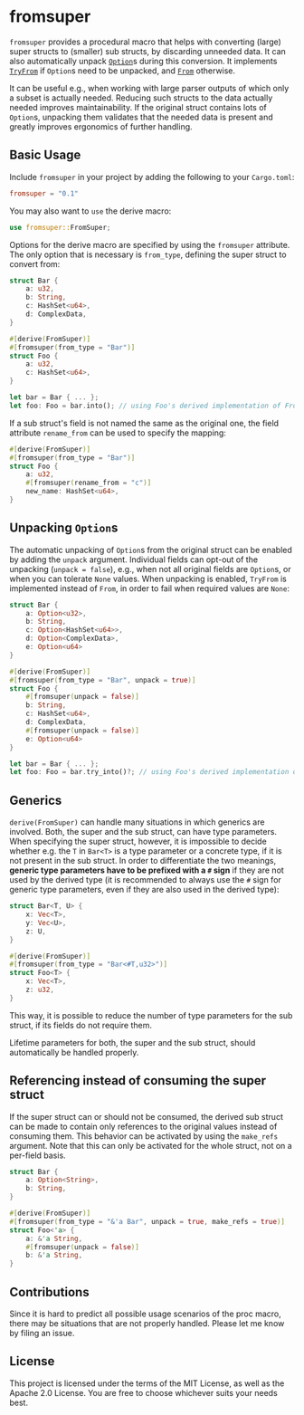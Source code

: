 # fromsuper

`fromsuper` provides a procedural macro that helps with converting (large)
super structs to (smaller) sub structs, by discarding unneeded data.
It can also automatically unpack
[`Option`](https://doc.rust-lang.org/std/option/enum.Option.html)s during this conversion.
It implements [`TryFrom`](https://doc.rust-lang.org/std/convert/trait.TryFrom.html)
if `Option`s need to be unpacked, and
[`From`](https://doc.rust-lang.org/std/convert/trait.From.html) otherwise.

It can be useful e.g., when working with large parser outputs of which
only a subset is actually needed.
Reducing such structs to the data actually needed improves maintainability.
If the original struct contains lots of `Option`s,
unpacking them validates that the needed data is present
and greatly improves ergonomics of further handling.

## Basic Usage

Include `fromsuper` in your project by adding the following to your `Cargo.toml`:

```toml
fromsuper = "0.1"
```

You may also want to `use` the derive macro:

```rust
use fromsuper::FromSuper;
```

Options for the derive macro are specified by using the `fromsuper` attribute.
The only option that is necessary is `from_type`,
defining the super struct to convert from:

```rust
struct Bar {
    a: u32,
    b: String,
    c: HashSet<u64>,
    d: ComplexData,
}

#[derive(FromSuper)]
#[fromsuper(from_type = "Bar")]
struct Foo {
    a: u32,
    c: HashSet<u64>,
}

let bar = Bar { ... };
let foo: Foo = bar.into(); // using Foo's derived implementation of From<Bar>
```

If a sub struct's field is not named the same as the original one,
the field attribute `rename_from` can be used to specify the mapping:

```rust
#[derive(FromSuper)]
#[fromsuper(from_type = "Bar")]
struct Foo {
    a: u32,
    #[fromsuper(rename_from = "c")]
    new_name: HashSet<u64>,
}
```

## Unpacking `Option`s

The automatic unpacking of `Option`s from the original struct can be enabled
by adding the `unpack` argument.
Individual fields can opt-out of the unpacking (`unpack = false`),
e.g., when not all original fields are `Option`s,
or when you can tolerate `None` values.
When unpacking is enabled, `TryFrom` is implemented instead of `From`,
in order to fail when required values are `None`:

```rust
struct Bar {
    a: Option<u32>,
    b: String,
    c: Option<HashSet<u64>>,
    d: Option<ComplexData>,
    e: Option<u64>
}

#[derive(FromSuper)]
#[fromsuper(from_type = "Bar", unpack = true)]
struct Foo {
    #[fromsuper(unpack = false)]
    b: String,
    c: HashSet<u64>,
    d: ComplexData,
    #[fromsuper(unpack = false)]
    e: Option<u64>
}

let bar = Bar { ... };
let foo: Foo = bar.try_into()?; // using Foo's derived implementation of TryFrom<Bar>
```

## Generics

`derive(FromSuper)` can handle many situations in which generics are involved.
Both, the super and the sub struct, can have type parameters.
When specifying the super struct, however, it is impossible to decide whether
e.g. the `T` in `Bar<T>` is a  type parameter or a concrete type,
if it is not present in the sub struct.
In order to differentiate the two meanings,
**generic type parameters have to be prefixed with a `#` sign**
if they are not used by the derived type
(it is recommended to always use the `#` sign for generic type parameters,
even if they are also used in the derived type):

```rust
struct Bar<T, U> {
    x: Vec<T>,
    y: Vec<U>,
    z: U,
}

#[derive(FromSuper)]
#[fromsuper(from_type = "Bar<#T,u32>")]
struct Foo<T> {
    x: Vec<T>,
    z: u32,
}
```

This way, it is possible to reduce the number of type parameters
for the sub struct, if its fields do not require them.

Lifetime parameters for both, the super and the sub struct,
should automatically be handled properly.

## Referencing instead of consuming the super struct

If the super struct can or should not be consumed,
the derived sub struct can be made to contain only references to the
original values instead of consuming them.
This behavior can be activated by using the `make_refs` argument.
Note that this can only be activated for the whole struct,
not on a per-field basis.

```rust
struct Bar {
    a: Option<String>,
    b: String,
}

#[derive(FromSuper)]
#[fromsuper(from_type = "&'a Bar", unpack = true, make_refs = true)]
struct Foo<'a> {
    a: &'a String,
    #[fromsuper(unpack = false)]
    b: &'a String,
}
 ```

## Contributions

Since it is hard to predict all possible usage scenarios of the proc macro,
there may be situations that are not properly handled.
Please let me know by filing an issue.

## License

This project is licensed under the terms of the MIT License,
as well as the Apache 2.0 License.
You are free to choose whichever suits your needs best.
